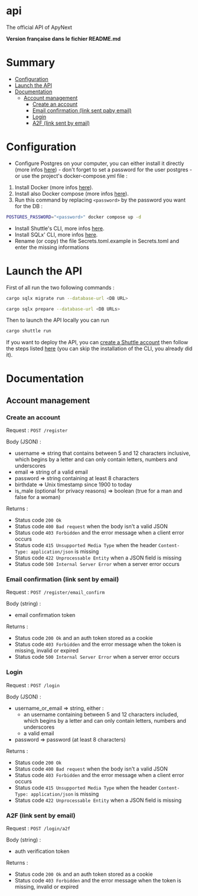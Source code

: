 # api
The official API of ApyNext

**Version française dans le fichier README.md**

# Summary
- [Configuration](#configuration)
- [Launch the API](#launch-the-api)
- [Documentation](#documentation)
    - [Account management](#account-management)
        - [Create an account](#create-an-account)
        - [Email confirmation (link sent paby email)](#email-confirmation-link-sent-by-email)
        - [Login](#login)
        - [A2F (link sent by email)](#a2f-link-sent-by-email)

# Configuration
- Configure Postgres on your computer, you can either install it directly (more infos [here](https://www.postgresql.org/docs/15/install-short.html)) - don't forget to set a password for the user postgres - or use the project's docker-compose.yml file :
1) Install Docker (more infos [here](https://www.docker.com/)).
2) Install also Docker compose (more infos [here](https://docs.docker.com/compose/install/)).
3) Run this command by replacing `<password>` by the password you want for the DB :
```bash
POSTGRES_PASSWORD="<password>" docker compose up -d
```
- Install Shuttle's CLI, more infos [here](https://docs.shuttle.rs/introduction/installation).
- Install SQLx' CLI, more infos [here](https://docs.rs/crate/sqlx-cli/latest).
- Rename (or copy) the file Secrets.toml.example in Secrets.toml and enter the missing informations

# Launch the API
First of all run the two following commands :
```bash
cargo sqlx migrate run --database-url <DB URL>
```
```bash
cargo sqlx prepare --database-url <DB URLs>
```
Then to launch the API locally you can run
```bash
cargo shuttle run
```
If you want to deploy the API, you can [create a Shuttle account](https://console.shuttle.rs/login) then follow the steps listed [here](https://console.shuttle.rs/new-project) (you can skip the installation of the CLI, you already did it).

# Documentation
## Account management
### Create an account
Request : `POST /register`

Body (JSON) :
- username => string that contains between 5 and 12 characters inclusive, which begins by a letter and can only contain letters, numbers and underscores
- email => string of a valid email
- password => string containing at least 8 characters
- birthdate => Unix timestamp since 1900 to today
- is_male (optional for privacy reasons) => boolean (true for a man and false for a woman)

Returns :
- Status code `200 Ok`
- Status code `400 Bad request` when the body isn't a valid JSON
- Status code `403 Forbidden` and the error message when a client error occurs
- Status code `415 Unsupported Media Type` when the header `Content-Type: application/json` is missing
- Status code `422 Unprocessable Entity` when a JSON field is missing
- Status code `500 Internal Server Error` when a server error occurs

### Email confirmation (link sent by email)
Request : `POST /register/email_confirm`

Body (string) :
- email confirmation token

Returns :
- Status code `200 Ok` and an auth token stored as a cookie
- Status code `403 Forbidden` and the error message when the token is missing, invalid or expired
- Status code `500 Internal Server Error` when a server error occurs

### Login
Request : `POST /login`

Body (JSON) :
- username_or_email => string, either :
    - an username containing between 5 and 12 characters included, which begins by a letter and can only contain letters, numbers and underscores
    - a valid email
- password => password (at least 8 characters)

Returns :
- Status code `200 Ok`
- Status code `400 Bad request` when the body isn't a valid JSON
- Status code `403 Forbidden` and the error message when a client error occurs
- Status code `415 Unsupported Media Type` when the header `Content-Type: application/json` is missing
- Status code `422 Unprocessable Entity` when a JSON field is missing

### A2F (link sent by email)
Request : `POST /login/a2f`

Body (string) :
- auth verification token

Returns :
- Status code `200 Ok` and an auth token stored as a cookie
- Status code `403 Forbidden` and the error message when the token is missing, invalid or expired